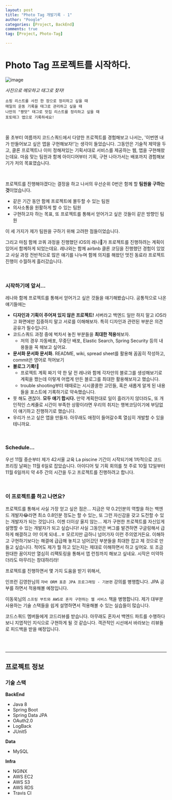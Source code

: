 ```yaml
---
layout: post
title: "Photo Tag 개발기록 - 1"
author: "Poogle"
categories: [Project, BackEnd]
comments: true
tag: [Project, Photo-Tag]

---
```


# Photo Tag 프로젝트를 시작하다.

![image](https://user-images.githubusercontent.com/58318786/97775214-520a7100-1ba2-11eb-81ed-58e0a1502d41.png)

*사진으로 메모하고 태그로 찾자!*
```
쇼핑 리스트를 사진 한 장으로 정리하고 싶을 때
매일의 운동 기록을 태그로 관리하고 싶을 때
나만의 "짱맛" 태그로 맛집 리스트를 정리하고 싶을 때
포토태그 앱으로 기록하세요!
```
<br>

올 초부터 여름까지 코드스쿼드에서 다양한 프로젝트를 경험해보고 나서는, '이번엔 내가 만들어보고 싶은 앱을 구현해보자!'는 생각이 들었습니다. 그동안은 기술적 제약을 두고, 클론 프로젝트나 이미 정해져있는 기획서대로 서비스를 제공하는 웹, 앱을 구현해왔는데요. 마음 맞는 팀원과 함께 아이디어부터 기획, 구현 나아가서는 배포까지 경험해보기가 저의 목표였습니다.

<br>

프로젝트를 진행해야겠다는 결정을 하고 나서의 우선순위 0번은 함께 할 **팀원을 구하는 것**이었습니다.

- 같은 기간 동안 함께 프로젝트에 몰두할 수 있는 팀원
- 의사소통을 원활하게 할 수 있는 팀원
- 구현하고자 하는 목표, 또 프로젝트를 통해서 얻어가고 싶은 것들이 같은 방향인 팀원

이 세 가지가 제가 팀원을 구하기 위해 고려한 점들이었습니다. 

그리고 마침 함께 코쿼 과정을 진행했던 iOS의 레나💜가 프로젝트를 진행하려는 계획이 있어서 함께하게 되었는데요. 레나와는 함께 airbnb 클론 코딩을 진행했던 경험이 있었고 사실 과정 전반적으로 많은 얘기를 나누며 함께 의지를 해왔던 멋진 동료라 프로젝트 진행이 수월하게 흘러갔습니다.

<br>


### 시작하기에 앞서...

레나와 함께 프로젝트를 통해서 얻어가고 싶은 것들을 얘기해봤습니다. 공통적으로 나온 얘기들에는

- **디자인과 기획이 주어져 있지 않은 프로젝트!** 서버라고 백엔드 일만 하지 말고 iOS라고 화면에만 집중하지 말고 서로를 이해해보자. 특히 디자인과 관련된 부분은 의견공유가 필수입니다.
- 코드스쿼드 과정 중에 벅차서 놓친 부분들을 **최대한 적용**해보자.
    - 저의 경우 자동배포, 무중단 배포, Elastic Search, Spring Security 등의 내용들을 꼭 해보고 싶어요.
- **문서화 문서화 문서화.** README, wiki, spread sheet를 활용해 꼼꼼히 작성하고, commit은 영어로 적어보기
- **블로그 기록!📝**
    - 프로젝트 계획 짜기 약 한 달 전 레나와 함께 각자만의 블로그를 생성해보기로 계획을 짰는데 이렇게 어렵게 만든 블로그를 최대한 활용해보자고 했습니다.
    - trouble shooting부터 때때로는 시시콜콜한 고민들, 혹은 새롭게 알게 된 내용들을 포스트에 기록하기로 약속했습니다.
- 못 해도 괜찮아. **모두 얘기 합시다.** 만약 계획한대로 일이 흘러가지 않더라도, 또 개인적인 스케쥴로 시간이 부족한 상황이라면 우리의 취지는 행복코딩이기에 부담없이 얘기하고 진행하기로 했습니다.
- 우리가 쓰고 싶은 앱을 만들자. 아무래도 애정이 들어갈수록 열심히 개발할 수 있을테니까요.

<br>


### Schedule...

우선 11월 중순부터 제가 42서울 교육 La piscine 기간이 시작되기에 1차적으로 코드 프리징 날짜는 11월 6일로 잡았습니다. 아이디어 및 기획 회의를 첫 주로 10월 12일부터 11월 6일까지 약 4주 간의 시간을 두고 프로젝트를 진행하려고 합니다. 

<br>


### 이 프로젝트를 하고 나면요?

프로젝트를 통해서 사실 가장 얻고 싶은 점은... 지금은 약 0.2인분의 역할을 하는 백엔드 개발자😂라면 최소 0.8인분 정도는 할 수 있는, 또 그런 자신감을 갖고 도전할 수 있는 개발자가 되는 것입니다. 이젠 더이상 울지 않는... 제가 구현한 프로젝트를 자신있게 설명할 수 있는 개발자가 되고 싶습니다! 사실 그동안은 버그를 발견하면 구글링해서 급하게 해결하고 어! 이게 되네...ㅎ 모르지만 급하니 넘어가자 이런 주의였거든요.  이해하고 구현하기보다는 해결에 급급해 놓치고 넘어갔던 부분들을 최대한 잡고 제 것으로 만들고 싶습니다. 적어도 제가 뭘 하고 있는지는 제대로 이해하면서 하고 싶어요. 또 조금 원대한 꿈이지만 열심히 리팩토링을 통해서 앱 런칭까지 해보고 싶네요. 시작은 미약하더라도 마무리는 창대하리라!

프로젝트를 진행하면서 몇 가지 도움을 받기 위해서,

인프런 김영한님의 `자바 ORM 표준 JPA 프로그래밍 - 기본편` 강의를 병행합니다. JPA 공부를 하면서 적용해볼 예정입니다.

이동욱님의 `스프링 부트와 AWS로 혼자 구현하는 웹 서비스` 책을 병행합니다. 제가 대부분 사용하는 기술 스택들을 쉽게 설명하면서 적용해볼 수 있는 실습들이 많습니다.

코드스쿼드 멤버들에게 코드리뷰를 받습니다. 아무래도 혼자서 백엔드 파트를 수행하다 보니 지엽적인 지식으로 구현하게 될 것 같습니다. 객관적인 시선에서 바라보는 리뷰들로 피드백을 받을 예정입니다.

<br>
<br>

---
## 프로젝트 정보

### 기술 스택

**BackEnd**

- Java 8
- Spring Boot
- Spring Data JPA
- OAuth2.0
- LogBack
- JUnit5

**Data**

- MySQL

**Infra**

- NGINX
- AWS EC2
- AWS S3
- AWS RDS
- Travis CI